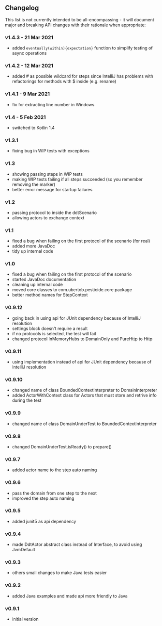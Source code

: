 <h2 class="github">Changelog</h2>

This list is not currently intended to be all-encompassing - it will document major and breaking API changes with their
rationale when appropriate:

### v1.4.3 - 21 Mar 2021

- added `eventually(within){expectation}` function to simplify testing of async operations

### v1.4.2 - 12 Mar 2021

- added # as possible wildcard for steps since IntelliJ has problems with refactorings for methods with $ inside (e.g.
  rename)

### v1.4.1 - 9 Mar 2021

- fix for extracting line number in Windows

### v1.4 - 5 Feb 2021

- switched to Kotlin 1.4

### v1.3.1

- fixing bug in WIP tests with exceptions

### v1.3

- showing passing steps in WIP tests
- making WIP tests failing if all steps succeeded (so you remember removing the marker)
- better error message for startup failures

### v1.2
- passing protocol to inside the ddtScenario
- allowing actors to exchange context

### v1.1
- fixed a bug when failing on the first protocol of the scenario (for real)
- added more JavaDoc
- tidy up internal code

### v1.0
- fixed a bug when failing on the first protocol of the scenario
- started JavaDoc documentation
- cleaning up internal code
- moved core classes to com.ubertob.pesticide.core package
- better method names for StepContext

### v0.9.12
- going back in using api for JUnit dependency because of IntelliJ resolution
- settings block doesn't require a result
- if no protocols is selected, the test will fail
- changed protocol InMemoryHubs to DomainOnly and PureHttp to Http

### v0.9.11
- using implementation instead of api for JUnit dependency because of IntelliJ resolution

### v0.9.10
- changed name of class BoundedContextInterpreter to DomainInterpreter
- added ActorWithContext class for Actors that must store and retrive info during the test

### v0.9.9
- changed name of class DomainUnderTest to BoundedContextInterpreter

### v0.9.8
- changed DomainUnderTest.isReady() to prepare()

### v0.9.7
- added actor name to the step auto naming

### v0.9.6
- pass the domain from one step to the next
- improved the step auto naming

### v0.9.5
- added junit5 as api dependency

### v0.9.4
- made DdtActor abstract class instead of Interface, to avoid using JvmDefault

### v0.9.3
- others small changes to make Java tests easier

### v0.9.2
- added Java examples and made api more friendly to Java

### v0.9.1
- initial version

